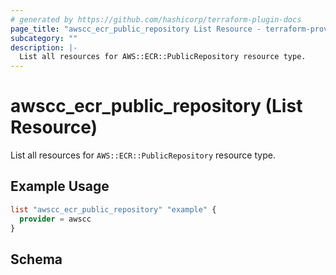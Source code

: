 ```yaml
---
# generated by https://github.com/hashicorp/terraform-plugin-docs
page_title: "awscc_ecr_public_repository List Resource - terraform-provider-awscc"
subcategory: ""
description: |-
  List all resources for AWS::ECR::PublicRepository resource type.
---
```


# awscc_ecr_public_repository (List Resource)

List all resources for `AWS::ECR::PublicRepository` resource type.

## Example Usage

```terraform
list "awscc_ecr_public_repository" "example" {
  provider = awscc
}
```

<!-- schema generated by tfplugindocs -->
## Schema
